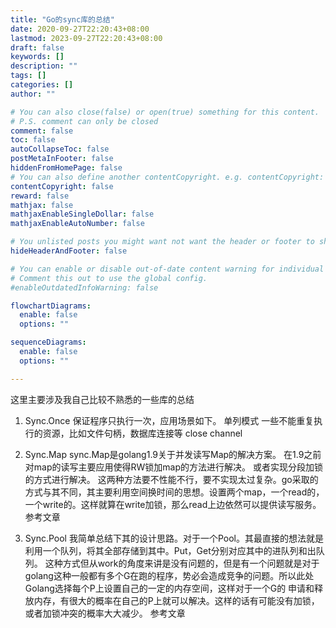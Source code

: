 ```yaml
---
title: "Go的sync库的总结"
date: 2020-09-27T22:20:43+08:00
lastmod: 2023-09-27T22:20:43+08:00
draft: false
keywords: []
description: ""
tags: []
categories: []
author: ""

# You can also close(false) or open(true) something for this content.
# P.S. comment can only be closed
comment: false
toc: false
autoCollapseToc: false
postMetaInFooter: false
hiddenFromHomePage: false
# You can also define another contentCopyright. e.g. contentCopyright: "This is another copyright."
contentCopyright: false
reward: false
mathjax: false
mathjaxEnableSingleDollar: false
mathjaxEnableAutoNumber: false

# You unlisted posts you might want not want the header or footer to show
hideHeaderAndFooter: false

# You can enable or disable out-of-date content warning for individual post.
# Comment this out to use the global config.
#enableOutdatedInfoWarning: false

flowchartDiagrams:
  enable: false
  options: ""

sequenceDiagrams: 
  enable: false
  options: ""

---
```


<!--more-->


这里主要涉及我自己比较不熟悉的一些库的总结

1. Sync.Once 保证程序只执行一次，应用场景如下。
单列模式
一些不能重复执行的资源，比如文件句柄，数据库连接等
close channel

2. Sync.Map sync.Map是golang1.9关于并发读写Map的解决方案。 在1.9之前对map的读写主要应用使得RW锁加map的方法进行解决。 或者实现分段加锁的方式进行解决。 这两种方法要不性能不行，要不实现太过复杂。go采取的方式与其不同，其主要利用空间换时间的思想。设置两个map，一个read的，一个write的。这样就算在write加锁，那么read上边依然可以提供读写服务。 参考文章
   
3. Sync.Pool
我简单总结下其的设计思路。对于一个Pool。其最直接的想法就是利用一个队列，将其全部存储到其中。Put，Get分别对应其中的进队列和出队列。 这种方式但从work的角度来讲是没有问题的，但是有一个问题就是对于golang这种一般都有多个G在跑的程序，势必会造成竞争的问题。所以此处Golang选择每个P上设置自己的一定的内存空间，这样对于一个G的 申请和释放内存，有很大的概率在自己的P上就可以解决。这样的话有可能没有加锁，或者加锁冲突的概率大大减少。 参考文章
